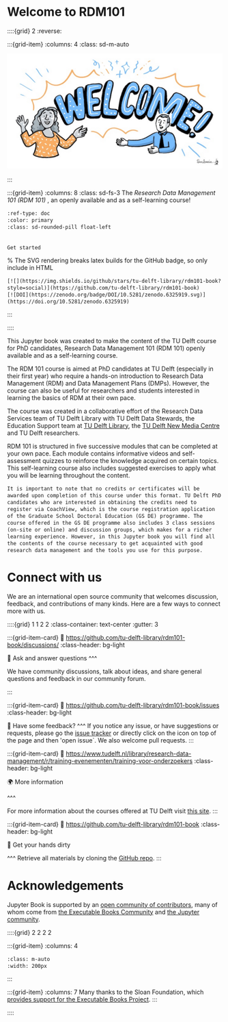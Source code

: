 # Welcome to RDM101


::::{grid} 2
:reverse:

:::{grid-item}
:columns: 4
:class: sd-m-auto

<img src="https://raw.githubusercontent.com/alan-turing-institute/the-turing-way/main/book/website/figures/banner-welcome.jpg"/>

:::

:::{grid-item}
:columns: 8
:class: sd-fs-3
The *Research Data Management 101 (RDM 101)* , an openly available and as a self-learning course!

```{button-ref} modules/module1
:ref-type: doc
:color: primary
:class: sd-rounded-pill float-left


Get started
```

% The SVG rendering breaks latex builds for the GitHub badge, so only include in HTML
```{only} html
[![](https://img.shields.io/github/stars/tu-delft-library/rdm101-book?style=social)](https://github.com/tu-delft-library/rdm101-book)
[![DOI](https://zenodo.org/badge/DOI/10.5281/zenodo.6325919.svg)](https://doi.org/10.5281/zenodo.6325919)
```

:::

::::

This Jupyter book was created to make the content of the TU Delft course for PhD candidates, Research Data Management 101 (RDM 101) openly available and as a self-learning course.

The RDM 101 course is aimed at PhD candidates at TU Delft (especially in their first year) who require a hands-on introduction to Research Data Management (RDM) and Data Management Plans (DMPs). However, the course can also be useful for researchers and students interested in learning the basics of RDM at their own pace.

The course was created in a collaborative effort of the Research Data Services team of TU Delft Library with TU Delft Data Stewards, the Education Support team at [TU Delft Library](https://www.tudelft.nl/library), the [TU Delft New Media Centre](https://newmediacentre.tudelft.nl/) and TU Delft researchers.

RDM 101 is structured in five successive modules that can be completed at your own pace. Each module contains informative videos and self-assessment quizzes to reinforce the knowledge acquired on certain topics. This self-learning course also includes suggested exercises to apply what you will be learning throughout the content.

`````{admonition} Important note for PhD candidates at TU Delft
It is important to note that no credits or certificates will be awarded upon completion of this course under this format. TU Delft PhD candidates who are interested in obtaining the credits need to register via CoachView, which is the course registration application of the Graduate School Doctoral Education (GS DE) programme. The course offered in the GS DE programme also includes 3 class sessions (on-site or online) and discussion groups, which makes for a richer learning experience. However, in this Jupyter book you will find all the contents of the course necessary to get acquainted with good research data management and the tools you use for this purpose.
`````

# Connect with us

We are an international open source community that welcomes discussion, feedback, and contributions of many kinds.
Here are a few ways to connect more with us.

::::{grid} 1 1 2 2
:class-container: text-center
:gutter: 3

:::{grid-item-card}
:link: https://github.com/tu-delft-library/rdm101-book/discussions/
:class-header: bg-light

💬 Ask and answer questions
^^^

We have community discussions, talk about ideas, and share general questions and feedback in our community forum.

:::

:::{grid-item-card}
:link: https://github.com/tu-delft-library/rdm101-book/issues
:class-header: bg-light

🙌 Have some feedback?
^^^
If you notice any issue, or have suggestions or requests, please go the
<i class="fab fa-github"></i> [issue tracker](https://github.com/tu-delft-library/rdm101-book/issues) or directly click on the  <i class="fab fa-github"></i> icon on top of the page and then 'open issue`. We also welcome pull requests.
:::

:::{grid-item-card}
:link: https://www.tudelft.nl/library/research-data-management/r/training-evenementen/training-voor-onderzoekers
:class-header: bg-light

🌍 More information

^^^

For more information about the courses offered at TU Delft visit [this site](https://www.tudelft.nl/library/research-data-management/r/training-evenementen/training-voor-onderzoekers). 
:::

:::{grid-item-card}
:link: https://github.com/tu-delft-library/rdm101-book
:class-header: bg-light

🎁 Get your hands dirty

^^^
Retrieve all materials by cloning the <i class="fab fa-github"></i> [GitHub repo](https://github.com/tu-delft-library/rdm101-book).
:::



# Acknowledgements

Jupyter Book is supported by an [open community of contributors](https://github.com/executablebooks/jupyter-book/graphs/contributors), many of whom come from [the Executable Books Community](https://executablebooks.org) and [the Jupyter community](https://jupyter.org/community).

::::{grid} 2 2 2 2

:::{grid-item}
:columns: 4

```{image} https://d2k0ddhflgrk1i.cloudfront.net/Websections/Huisstijl/Bouwstenen/Logo/Descriptor/TUDelft_logo_descriptor_rgb.png
:class: m-auto
:width: 200px
```

:::

:::{grid-item}
:columns: 7
Many thanks to the Sloan Foundation, which [provides support for the Executable Books Project](https://sloan.org/grant-detail/9231).
:::

::::
